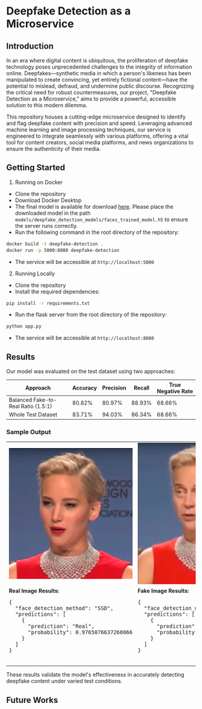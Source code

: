 # Deepfake Detection as a Microservice

## Introduction

In an era where digital content is ubiquitous, the proliferation of deepfake technology poses unprecedented challenges to the integrity of information online. Deepfakes—synthetic media in which a person's likeness has been manipulated to create convincing, yet entirely fictional content—have the potential to mislead, defraud, and undermine public discourse. Recognizing the critical need for robust countermeasures, our project, "Deepfake Detection as a Microservice," aims to provide a powerful, accessible solution to this modern dilemma.

This repository houses a cutting-edge microservice designed to identify and flag deepfake content with precision and speed. Leveraging advanced machine learning and image processing techniques, our service is engineered to integrate seamlessly with various platforms, offering a vital tool for content creators, social media platforms, and news organizations to ensure the authenticity of their media.

## Getting Started

1. Running on Docker
- Clone the repository
- Download Docker Desktop
- The final model is available for download [here](https://drive.google.com/file/d/1IPYlxYqiQ92cgLi7DAdkQUkfecjd8jX6/view?usp=sharing). Please place the downloaded model in the path `models/deepfake_detection_models/faces_trained_model.h5` to ensure the server runs correctly.
- Run the following command in the root directory of the repository:
```bash
docker build -t deepfake-detection .
docker run -p 5000:8080 deepfake-detection
```
- The service will be accessible at `http://localhost:5000`

2. Running Locally
- Clone the repository
- Install the required dependencies:
```bash
pip install -r requirements.txt
```
- Run the flask server from the root directory of the repository:
```bash
python app.py
```
- The service will be accessible at `http://localhost:8080`

## Results
Our model was evaluated on the test dataset using two approaches:

| Approach                        | Accuracy | Precision | Recall | True Negative Rate |
|---------------------------------|----------|-----------|--------|--------------------|
| Balanced Fake-to-Real Ratio (1.5:1) | 80.82%   | 80.97%    | 88.93% | 68.66%             |
| Whole Test Dataset              | 83.71%   | 94.03%    | 86.34% | 68.66%             |

### Sample Output
<table>
  <tr>
    <td>
      <img src="https://github.com/suvanbalu/Deepfake-Detection-Microservice/blob/main/test/real1.png" alt="Real Image" width="400"/>
    </td>
    <td>
      <img src="https://github.com/suvanbalu/Deepfake-Detection-Microservice/blob/main/test/fake1.png" alt="Fake Image" width="400"/>
    </td>
  </tr>
  <tr>
    <td>
      <b>Real Image Results:</b>
      <pre>
{
  "face_detection_method": "SSD",
  "predictions": [
    {
      "prediction": "Real",
      "probability": 0.9765076637268066
    }
  ]
}
      </pre>
    </td>
    <td>
      <b>Fake Image Results:</b>
      <pre>
{
  "face_detection_method": "SSD",
  "predictions": [
    {
      "prediction": "Fake",
      "probability": 0.6263623237609863
    }
  ]
}
      </pre>
    </td>
  </tr>
</table>

These results validate the model's effectiveness in accurately detecting deepfake content under varied test conditions.

## Future Works
